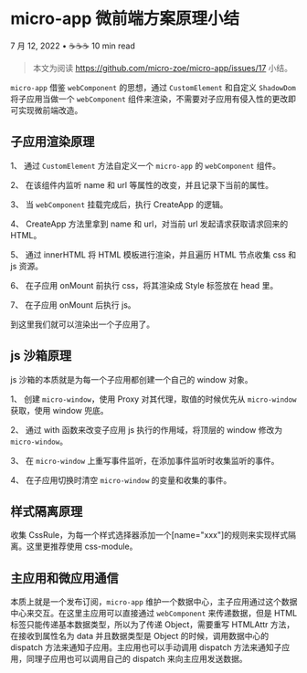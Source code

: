 # micro-app 微前端方案原理小结

7 月 12, 2022 • ☕️☕️☕️ 10 min read

> 本文为阅读 https://github.com/micro-zoe/micro-app/issues/17 小结。

`micro-app` 借鉴 `webComponent` 的思想，通过 `CustomElement` 和自定义 `ShadowDom` 将子应用当做一个 `webComponent` 组件来渲染，不需要对子应用有侵入性的更改即可实现微前端改造。

## 子应用渲染原理

1、 通过 `CustomElement` 方法自定义一个 `micro-app` 的 `webComponent` 组件。

2、 在该组件内监听 name 和 url 等属性的改变，并且记录下当前的属性。

3、 当 `webComponent` 挂载完成后，执行 CreateApp 的逻辑。

4、 CreateApp 方法里拿到 name 和 url，对当前 url 发起请求获取请求回来的 HTML。

5、 通过 innerHTML 将 HTML 模板进行渲染，并且遍历 HTML 节点收集 css 和 js 资源。

6、 在子应用 onMount 前执行 css，将其渲染成 Style 标签放在 head 里。

7、 在子应用 onMount 后执行 js。

到这里我们就可以渲染出一个子应用了。

## js 沙箱原理

js 沙箱的本质就是为每一个子应用都创建一个自己的 window 对象。

1、 创建 `micro-window`，使用 Proxy 对其代理，取值的时候优先从 `micro-window` 获取，使用 window 兜底。

2、 通过 with 函数来改变子应用 js 执行的作用域，将顶层的 window 修改为 `micro-window`。

3、 在 `micro-window` 上重写事件监听，在添加事件监听时收集监听的事件。

4、 在子应用切换时清空 `micro-window` 的变量和收集的事件。

## 样式隔离原理

收集 CssRule，为每一个样式选择器添加一个[name="xxx"]的规则来实现样式隔离。这里更推荐使用 css-module。

## 主应用和微应用通信

本质上就是一个发布订阅，`micro-app` 维护一个数据中心，主子应用通过这个数据中心来交互。在这里主应用可以直接通过 `webComponent` 来传递数据，但是 HTML 标签只能传递基本数据类型，所以为了传递 Object，需要重写 HTMLAttr 方法，在接收到属性名为 data 并且数据类型是 Object 的时候，调用数据中心的 dispatch 方法来通知子应用。主应用也可以手动调用 dispatch 方法来通知子应用，同理子应用也可以调用自己的 dispatch 来向主应用发送数据。
